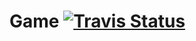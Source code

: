 Game [![Travis Status](https://magnum.travis-ci.com/jsho32/Game)](https://magnum.travis-ci.com/jsho32/Game.svg?token=FHs3YeNRpySp9JjPx3sv)
====
